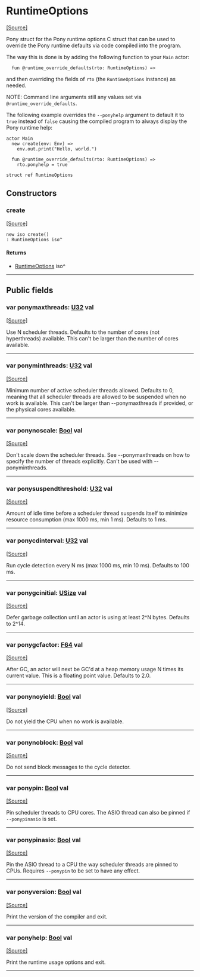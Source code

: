 # RuntimeOptions
<span class="source-link">[[Source]](src/builtin/runtime_options.md#L1)</span>

Pony struct for the Pony runtime options C struct that can be used to
override the Pony runtime defaults via code compiled into the program.

The way this is done is by adding the following function to your `Main` actor:

```
  fun @runtime_override_defaults(rto: RuntimeOptions) =>
```

and then overriding the fields of `rto` (the `RuntimeOptions` instance) as
needed.

NOTE: Command line arguments still any values set via
      `@runtime_override_defaults`.


The following example overrides the `--ponyhelp` argument to default it to
`true` instead of `false` causing the compiled program to always display
the Pony runtime help:

```
actor Main
  new create(env: Env) =>
    env.out.print("Hello, world.")

  fun @runtime_override_defaults(rto: RuntimeOptions) =>
    rto.ponyhelp = true
```


```pony
struct ref RuntimeOptions
```

## Constructors

### create
<span class="source-link">[[Source]](src/builtin/runtime_options.md#L1)</span>


```pony
new iso create()
: RuntimeOptions iso^
```

#### Returns

* [RuntimeOptions](builtin-RuntimeOptions.md) iso^

---

## Public fields

### var ponymaxthreads: [U32](builtin-U32.md) val
<span class="source-link">[[Source]](src/builtin/runtime_options.md#L37)</span>

Use N scheduler threads. Defaults to the number of cores (not hyperthreads)
available.
This can't be larger than the number of cores available.




---

### var ponyminthreads: [U32](builtin-U32.md) val
<span class="source-link">[[Source]](src/builtin/runtime_options.md#L44)</span>

Minimum number of active scheduler threads allowed.
Defaults to 0, meaning that all scheduler threads are allowed to be
suspended when no work is available.
This can't be larger than --ponymaxthreads if provided, or the physical
cores available.




---

### var ponynoscale: [Bool](builtin-Bool.md) val
<span class="source-link">[[Source]](src/builtin/runtime_options.md#L53)</span>

Don't scale down the scheduler threads.
See --ponymaxthreads on how to specify the number of threads explicitly.
Can't be used with --ponyminthreads.




---

### var ponysuspendthreshold: [U32](builtin-U32.md) val
<span class="source-link">[[Source]](src/builtin/runtime_options.md#L60)</span>

Amount of idle time before a scheduler thread suspends itself to minimize
resource consumption (max 1000 ms, min 1 ms).
Defaults to 1 ms.




---

### var ponycdinterval: [U32](builtin-U32.md) val
<span class="source-link">[[Source]](src/builtin/runtime_options.md#L67)</span>

Run cycle detection every N ms (max 1000 ms, min 10 ms).
Defaults to 100 ms.




---

### var ponygcinitial: [USize](builtin-USize.md) val
<span class="source-link">[[Source]](src/builtin/runtime_options.md#L73)</span>

Defer garbage collection until an actor is using at least 2^N bytes.
Defaults to 2^14.




---

### var ponygcfactor: [F64](builtin-F64.md) val
<span class="source-link">[[Source]](src/builtin/runtime_options.md#L79)</span>

After GC, an actor will next be GC'd at a heap memory usage N times its
current value. This is a floating point value. Defaults to 2.0.




---

### var ponynoyield: [Bool](builtin-Bool.md) val
<span class="source-link">[[Source]](src/builtin/runtime_options.md#L85)</span>

Do not yield the CPU when no work is available.




---

### var ponynoblock: [Bool](builtin-Bool.md) val
<span class="source-link">[[Source]](src/builtin/runtime_options.md#L90)</span>

Do not send block messages to the cycle detector.




---

### var ponypin: [Bool](builtin-Bool.md) val
<span class="source-link">[[Source]](src/builtin/runtime_options.md#L95)</span>

Pin scheduler threads to CPU cores. The ASIO thread can also be pinned if
`--ponypinasio` is set.




---

### var ponypinasio: [Bool](builtin-Bool.md) val
<span class="source-link">[[Source]](src/builtin/runtime_options.md#L101)</span>

Pin the ASIO thread to a CPU the way scheduler threads are pinned to CPUs.
Requires `--ponypin` to be set to have any effect.




---

### var ponyversion: [Bool](builtin-Bool.md) val
<span class="source-link">[[Source]](src/builtin/runtime_options.md#L107)</span>

Print the version of the compiler and exit.




---

### var ponyhelp: [Bool](builtin-Bool.md) val
<span class="source-link">[[Source]](src/builtin/runtime_options.md#L112)</span>

Print the runtime usage options and exit.




---

